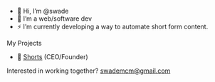 - 👋 Hi, I’m @swade
- 👀 I’m a web/software dev
- ⚡ I’m currently developing a way to automate short form content.

My Projects
- 🤝 [Shorts](https://shorts.icu) (CEO/Founder) 

Interested in working together? swademcm@gmail.com




<!---
swademcm/swademcm is a ✨ special ✨ repository because its `README.md` (this file) appears on your GitHub profile.
You can click the Preview link to take a look at your changes.
--->
